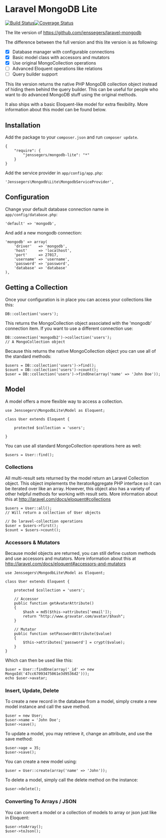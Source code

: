 Laravel MongoDB Lite 
====================

[![Build Status](http://img.shields.io/travis/jenssegers/laravel-mongodb-lite.svg)](https://travis-ci.org/jenssegers/laravel-mongodb-lite)[![Coverage Status](http://img.shields.io/coveralls/jenssegers/laravel-mongodb-lite.svg)](https://coveralls.io/r/jenssegers/laravel-mongodb-lite)


The lite version of https://github.com/jenssegers/laravel-mongodb

The difference between the full version and this lite version is as following:

 - [x] Database manager with configurable connections
 - [x] Basic model class with accessors and mutators
 - [x] Use original MongoCollection operations
 - [ ] Advanced Eloquent operations like relations
 - [ ] Query builder support

This lite version returns the native PHP MongoDB collection object instead of hiding them behind the query builder. This can be useful for people who want to do advanced MongoDB stuff using the original methods.

It also ships with a basic Eloquent-like model for extra flexibility. More information about this model can be found below.

Installation
------------

Add the package to your `composer.json` and run `composer update`.

    {
        "require": {
            "jenssegers/mongodb-lite": "*"
        }
    }

Add the service provider in `app/config/app.php`:

    'Jenssegers\Mongodb\Lite\MongodbServiceProvider',

Configuration
-------------

Change your default database connection name in `app/config/database.php`:

    'default' => 'mongodb',

And add a new mongodb connection:

    'mongodb' => array(
        'driver'   => 'mongodb',
        'host'     => 'localhost',
        'port'     => 27017,
        'username' => 'username',
        'password' => 'password',
        'database' => 'database'
    ),

Getting a Collection
--------------------

Once your configuration is in place you can access your collections like this:

	DB::collection('users');

This returns the MongoCollection object associated with the 'mongodb' connection item. If you want to use a different connection use:

	DB::connection('mongodb2')->collection('users');
	// A MongoCollection object

Because this returns the native MongoCollection object you can use all of the standard methods:

	$users = DB::collection('users')->find();
	$count = DB::collection('users')->count();
	$user = DB::collection('users')->findOne(array('name' => 'John Doe'));

Model
-----

A model offers a more flexible way to access a collection.

	use Jenssegers\MongodbLite\Model as Eloquent;

	class User extends Eloquent {

		protected $collection = 'users';

	}

You can use all standard MongoCollection operations here as well:

	$users = User::find();

### Collections

All multi-result sets returned by the model return an Laravel Collection object. This object implements the IteratorAggregate PHP interface so it can be iterated over like an array. However, this object also has a variety of other helpful methods for working with result sets. More information about this at http://laravel.com/docs/eloquent#collections

	$users = User::all();
	// Will return a collection of User objects

	// Do laravel-collection operations
	$user = $users->first();
	$count = $users->count();

### Accessors & Mutators

Because model objects are returned, you can still define custom methods and use accessors and mutators. More information about this at http://laravel.com/docs/eloquent#accessors-and-mutators

	use Jenssegers\MongodbLite\Model as Eloquent;

	class User extends Eloquent {

		protected $collection = 'users';

		// Accessor
		public function getAvatarAttribute()
		{
			$hash = md5($this->attributes['email']);
			return "http://www.gravatar.com/avatar/$hash";
		}

		// Mutator
		public function setPasswordAttribute($value)
		{
			$this->attributes['password'] = crypt($value);
		}
	}

Which can then be used like this:

	$user = User::findOne(array('_id' => new MongoId('47cc67093475061e3d9536d2')));
	echo $user->avatar;

### Insert, Update, Delete

To create a new record in the database from a model, simply create a new model instance and call the save method.

	$user = new User;
	$user->name = 'John Doe';
	$user->save();

To update a model, you may retrieve it, change an attribute, and use the save method:

	$user->age = 35;
	$user->save();

You can create a new model using:

	$user = User::create(array('name' => 'John'));

To delete a model, simply call the delete method on the instance:

	$user->delete();

### Converting To Arrays / JSON

You can convert a model or a collection of models to array or json just like in Eloquent: 

	$user->toArray();
	$user->toJson();
